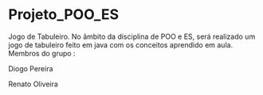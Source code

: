 # Projeto_POO_ES
Jogo de Tabuleiro.
No âmbito da disciplina de POO e ES, será realizado um jogo de tabuleiro feito em java com os conceitos aprendido em aula.
Membros do grupo :

Diogo Pereira

Renato Oliveira
